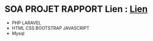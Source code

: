 <h1>SOA PROJET RAPPORT Lien : <a href="https://github.com/Oussama704/images/blob/main/SOA_Project_Oussama%20Arifallah.pdf">Lien</a></h1>
<ul>
    <li>PHP LARAVEL</li>
    <li>HTML CSS BOOTSTRAP JAVASCRIPT</li>
    <li>Mysql</li>
    
</ul>
